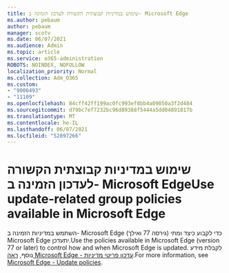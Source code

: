 ```yaml
---
title: שימוש במדיניות קבוצתית הקשורה לעדכון הזמינה ב- Microsoft Edge
ms.author: pebaum
author: pebaum
manager: scotv
ms.date: 06/07/2021
ms.audience: Admin
ms.topic: article
ms.service: o365-administration
ROBOTS: NOINDEX, NOFOLLOW
localization_priority: Normal
ms.collection: Adm_O365
ms.custom:
- "9006493"
- "11109"
ms.openlocfilehash: 84cff42ff199ac0fc993ef8bb4a09050a3f2d484
ms.sourcegitcommit: d79bc7ef7232bc96d89388f5444a5dd04891817b
ms.translationtype: MT
ms.contentlocale: he-IL
ms.lasthandoff: 06/07/2021
ms.locfileid: "52897266"
---
```

# <a name="use-update-related-group-policies-available-in-microsoft-edge"></a><span data-ttu-id="70c44-102">שימוש במדיניות קבוצתית הקשורה לעדכון הזמינה ב- Microsoft Edge</span><span class="sxs-lookup"><span data-stu-id="70c44-102">Use update-related group policies available in Microsoft Edge</span></span>

<span data-ttu-id="70c44-103">השתמש במדיניות הזמינה ב- Microsoft Edge (גירסה 77 ואילך) כדי לקבוע כיצד ומתי Microsoft Edge יתעדכן.</span><span class="sxs-lookup"><span data-stu-id="70c44-103">Use the policies available in Microsoft Edge (version 77 or later) to control how and when Microsoft Edge is updated.</span></span> <span data-ttu-id="70c44-104">לקבלת מידע נוסף, [ראה Microsoft Edge - עדכון פריטי מדיניות](/DeployEdge/microsoft-edge-update-policies#available-policies).</span><span class="sxs-lookup"><span data-stu-id="70c44-104">For more information, see [Microsoft Edge - Update policies](/DeployEdge/microsoft-edge-update-policies#available-policies).</span></span>